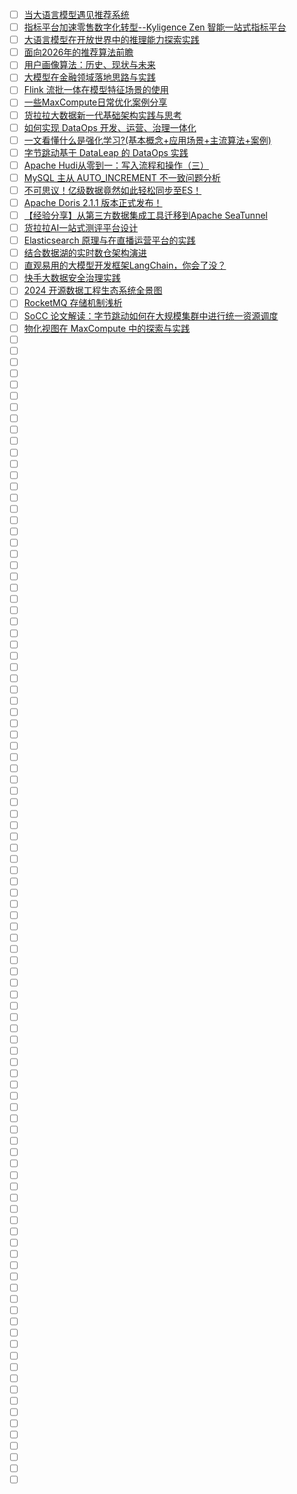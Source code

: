 - [ ] [当大语言模型遇见推荐系统](https://mp.weixin.qq.com/s/sHrs3JWKSPW2r-1Pf6KOOQ)
- [ ] [指标平台加速零售数字化转型--Kyligence Zen 智能一站式指标平台](https://mp.weixin.qq.com/s/doA0q-2hmqhDBpFEQtHWNQ)
- [ ] [大语言模型在开放世界中的推理能力探索实践](https://mp.weixin.qq.com/s/LZ6lkTTOom-mbqV9IJ-OZg)
- [ ] [面向2026年的推荐算法前瞻](https://mp.weixin.qq.com/s/orBKeVe-osOh2PKr7ldlQQ)
- [ ] [用户画像算法：历史、现状与未来](https://mp.weixin.qq.com/s/3obuUXE2EE-X_o_qT9GY1w)
- [ ] [大模型在金融领域落地思路与实践](https://mp.weixin.qq.com/s/Zfzd-MCXADSJl_wGtwUU9g)
- [ ] [Flink 流批一体在模型特征场景的使用](https://mp.weixin.qq.com/s/SV5LnN_PyROMgbQBBUbYkw)
- [ ] [一些MaxCompute日常优化案例分享](https://mp.weixin.qq.com/s/2TUdcopVjlUTpOpxgS-QtA)
- [ ] [货拉拉大数据新一代基础架构实践与思考](https://mp.weixin.qq.com/s/qGpGj1fXWK0kARnrOkSqSA)
- [ ] [如何实现 DataOps 开发、运营、治理一体化](https://mp.weixin.qq.com/s/quaA_NuOfi8baFSHBzFCvg)
- [ ] [一文看懂什么是强化学习?(基本概念+应用场景+主流算法+案例)](https://mp.weixin.qq.com/s/t0Q56rJGeabzLRSKjvrrEQ)
- [ ] [字节跳动基于 DataLeap 的 DataOps 实践](https://mp.weixin.qq.com/s/XmmomuLW0UJZ4RRbLpE4OA)
- [ ] [Apache Hudi从零到一：写入流程和操作（三）](https://mp.weixin.qq.com/s/miQaELd5JCYvN5wLXX8nyw)
- [ ] [MySQL 主从 AUTO_INCREMENT 不一致问题分析](https://mp.weixin.qq.com/s/uZoKRTKryGvBNPSlCXQchw)
- [ ] [不可思议！亿级数据竟然如此轻松同步至ES！](https://mp.weixin.qq.com/s/JyH0AHy0VmOe_qiBKSU_RQ)
- [ ] [Apache Doris 2.1.1 版本正式发布！](https://mp.weixin.qq.com/s/unvwDFNjQA6yhCRwidFPDA)
- [ ] [【经验分享】从第三方数据集成工具迁移到Apache SeaTunnel](https://mp.weixin.qq.com/s/PInvlTtg_A9Ap5azoIj_4A)
- [ ] [货拉拉AI一站式测评平台设计](https://mp.weixin.qq.com/s/_GDs3OEXGZmFcBcy0EpYsg)
- [ ] [Elasticsearch 原理与在直播运营平台的实践](https://mp.weixin.qq.com/s/Zfc8pjliWeYwNRtZKQF_NQ)
- [ ] [结合数据湖的实时数仓架构演进](https://mp.weixin.qq.com/s/fB9j-GC3FstpxCYKNASUAw)
- [ ] [直观易用的大模型开发框架LangChain，你会了没？](https://mp.weixin.qq.com/s/oL54vDItOVrgPLJZJw9gqw)
- [ ] [快手大数据安全治理实践](https://mp.weixin.qq.com/s/mOlppsvThT9EADJCJUPQ5g)
- [ ] [2024 开源数据工程生态系统全景图](https://mp.weixin.qq.com/s/gIT_WI3kpvqOyGbOKEriUQ)
- [ ] [RocketMQ 存储机制浅析](https://mp.weixin.qq.com/s/5qI2m_fEqMwQKvDI3J7RMw)
- [ ] [SoCC 论文解读：字节跳动如何在大规模集群中进行统一资源调度](https://mp.weixin.qq.com/s/qy3X92soHPcMu8BrovYvGA)
- [ ] [物化视图在 MaxCompute 中的探索与实践](https://mp.weixin.qq.com/s/v4HLHtOMKTbrdBD-1yOdJg)
- [ ] []()
- [ ] []()
- [ ] []()
- [ ] []()
- [ ] []()
- [ ] []()
- [ ] []()
- [ ] []()
- [ ] []()
- [ ] []()
- [ ] []()
- [ ] []()
- [ ] []()
- [ ] []()
- [ ] []()
- [ ] []()
- [ ] []()
- [ ] []()
- [ ] []()
- [ ] []()
- [ ] []()
- [ ] []()
- [ ] []()
- [ ] []()
- [ ] []()
- [ ] []()
- [ ] []()
- [ ] []()
- [ ] []()
- [ ] []()
- [ ] []()
- [ ] []()
- [ ] []()
- [ ] []()
- [ ] []()
- [ ] []()
- [ ] []()
- [ ] []()
- [ ] []()
- [ ] []()
- [ ] []()
- [ ] []()
- [ ] []()
- [ ] []()
- [ ] []()
- [ ] []()
- [ ] []()
- [ ] []()
- [ ] []()
- [ ] []()
- [ ] []()
- [ ] []()
- [ ] []()
- [ ] []()
- [ ] []()
- [ ] []()
- [ ] []()
- [ ] []()
- [ ] []()
- [ ] []()
- [ ] []()
- [ ] []()
- [ ] []()
- [ ] []()
- [ ] []()
- [ ] []()
- [ ] []()
- [ ] []()
- [ ] []()
- [ ] []()
- [ ] []()
- [ ] []()
- [ ] []()
- [ ] []()
- [ ] []()
- [ ] []()
- [ ] []()
- [ ] []()
- [ ] []()
- [ ] []()
- [ ] []()
- [ ] []()
- [ ] []()
- [ ] []()
- [ ] []()
- [ ] []()
- [ ] []()
- [ ] []()
- [ ] []()
- [ ] []()
- [ ] []()
- [ ] []()
- [ ] []()
- [ ] []()
- [ ] []()
- [ ] []()
- [ ] []()
- [ ] []()
- [ ] []()
- [ ] []()
- [ ] []()
- [ ] []()
